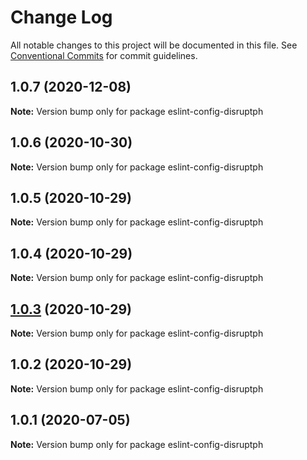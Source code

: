 # Change Log

All notable changes to this project will be documented in this file.
See [Conventional Commits](https://conventionalcommits.org) for commit guidelines.

## 1.0.7 (2020-12-08)

**Note:** Version bump only for package eslint-config-disruptph





## 1.0.6 (2020-10-30)

**Note:** Version bump only for package eslint-config-disruptph





## 1.0.5 (2020-10-29)

**Note:** Version bump only for package eslint-config-disruptph





## 1.0.4 (2020-10-29)

**Note:** Version bump only for package eslint-config-disruptph





## [1.0.3](https://github.com/disruptph/disruptjs/compare/eslint-config-disruptph@1.0.1...eslint-config-disruptph@1.0.3) (2020-10-29)

**Note:** Version bump only for package eslint-config-disruptph





## 1.0.2 (2020-10-29)

**Note:** Version bump only for package eslint-config-disruptph





## 1.0.1 (2020-07-05)

**Note:** Version bump only for package eslint-config-disruptph
